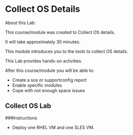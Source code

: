 # Collect OS Details

About this Lab:

This course/module was created to Collect OS details.

It will take approximately 30 minutes.

This module introduces you to the tools to collect OS details. 

This Lab provides hands-on activities.

After this course/module you will be able to:
-	Create a sos or supportconfig report 
- 	Enable specific modules
- 	Cope with not enough space issues



## Collect OS Lab

###Instructions

- Deploy one RHEL VM and one SLES VM. 
